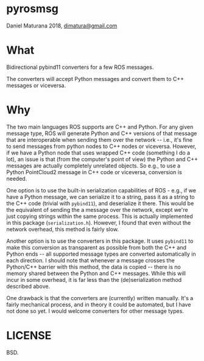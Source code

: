 # pyrosmsg

Daniel Maturana 2018, dimatura@gmail.com

# What

Bidirectional pybind11 converters for a few ROS messages.

The converters will accept Python messages and convert them to C++ messages or viceversa.

# Why

The two main languages ROS supports are C++ and Python. For any given message type, ROS
will generate Python and C++ versions of that message that are interoperable when sending them
over the network -- i.e., it's fine to send messages from python nodes to C++ nodes or viceversa.
However, if we have a Python node that uses wrapped C++ code (something I do a lot), an issue is that
(from the computer's point of view) the Python and C++ messages are actually completely unrelated objects.
So e.g., to use a Python PointCloud2 message in C++ code or viceversa, conversion is needed. 

One option is to use the built-in serialization capabilities of ROS - e.g., if we have a Python message,
we can serialize it to a string, pass it as a string to the C++ code (trivial with `pybind11`), and deserialize 
it there. This would be the equivalent of sending the a message over the network, except we're just copying
strings within the same process. This is actually implemented in this package (`serialization.h`). However,
I found that even without the network overhead, this method is fairly slow.

Another option is to use the converters in this package.
It uses `pybind11` to make this conversion as transparent as possible from both the C++ and Python
ends -- all supported message types are converted automatically in each direction.
I should note that whenever a message crosses the Python/C++ barrier with this method, the data is copied --
there is no memory shared between the Python and C++ messages. While this will incur in some overhead,
it is far less than the (de)serialization method described above.

One drawback is that the converters are (currently) written manually. It's a fairly mechanical process,
and in theory it could be automated, but I have not done so yet. I would welcome converters for other message types.

# LICENSE

BSD.
